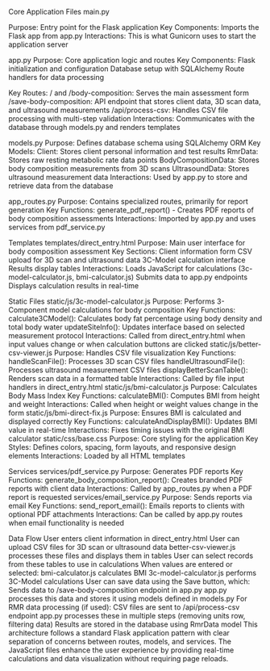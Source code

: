 Core Application Files
main.py

Purpose: Entry point for the Flask application
Key Components: Imports the Flask app from app.py
Interactions: This is what Gunicorn uses to start the application server

app.py
Purpose: Core application logic and routes
Key Components:
Flask initialization and configuration
Database setup with SQLAlchemy
Route handlers for data processing

Key Routes:
/ and /body-composition: Serves the main assessment form
/save-body-composition: API endpoint that stores client data, 3D scan data, and ultrasound measurements
/api/process-csv: Handles CSV file processing with multi-step validation
Interactions: Communicates with the database through models.py and renders templates

models.py
Purpose: Defines database schema using SQLAlchemy ORM
Key Models:
Client: Stores client personal information and test results
RmrData: Stores raw resting metabolic rate data points
BodyCompositionData: Stores body composition measurements from 3D scans
UltrasoundData: Stores ultrasound measurement data
Interactions: Used by app.py to store and retrieve data from the database

app_routes.py
Purpose: Contains specialized routes, primarily for report generation
Key Functions: generate_pdf_report() - Creates PDF reports of body composition assessments
Interactions: Imported by app.py and uses services from pdf_service.py

Templates
templates/direct_entry.html
Purpose: Main user interface for body composition assessment
Key Sections:
Client information form
CSV upload for 3D scan and ultrasound data
3C-Model calculation interface
Results display tables
Interactions:
Loads JavaScript for calculations (3c-model-calculator.js, bmi-calculator.js)
Submits data to app.py endpoints
Displays calculation results in real-time

Static Files
static/js/3c-model-calculator.js
Purpose: Performs 3-Component model calculations for body composition
Key Functions:
calculate3CModel(): Calculates body fat percentage using body density and total body water
updateSiteInfo(): Updates interface based on selected measurement protocol
Interactions: Called from direct_entry.html when input values change or when calculation buttons are clicked
static/js/better-csv-viewer.js
Purpose: Handles CSV file visualization
Key Functions:
handleScanFile(): Processes 3D scan CSV files
handleUltrasoundFile(): Processes ultrasound measurement CSV files
displayBetterScanTable(): Renders scan data in a formatted table
Interactions: Called by file input handlers in direct_entry.html
static/js/bmi-calculator.js
Purpose: Calculates Body Mass Index
Key Functions: calculateBMI(): Computes BMI from height and weight
Interactions: Called when height or weight values change in the form
static/js/bmi-direct-fix.js
Purpose: Ensures BMI is calculated and displayed correctly
Key Functions: calculateAndDisplayBMI(): Updates BMI value in real-time
Interactions: Fixes timing issues with the original BMI calculator
static/css/base.css
Purpose: Core styling for the application
Key Styles: Defines colors, spacing, form layouts, and responsive design elements
Interactions: Loaded by all HTML templates

Services
services/pdf_service.py
Purpose: Generates PDF reports
Key Functions: generate_body_composition_report(): Creates branded PDF reports with client data
Interactions: Called by app_routes.py when a PDF report is requested
services/email_service.py
Purpose: Sends reports via email
Key Functions: send_report_email(): Emails reports to clients with optional PDF attachments
Interactions: Can be called by app.py routes when email functionality is needed

Data Flow
User enters client information in direct_entry.html
User can upload CSV files for 3D scan or ultrasound data
better-csv-viewer.js processes these files and displays them in tables
User can select records from these tables to use in calculations
When values are entered or selected:
bmi-calculator.js calculates BMI
3c-model-calculator.js performs 3C-Model calculations
User can save data using the Save button, which:
Sends data to /save-body-composition endpoint in app.py
app.py processes this data and stores it using models defined in models.py
For RMR data processing (if used):
CSV files are sent to /api/process-csv endpoint
app.py processes these in multiple steps (removing units row, filtering data)
Results are stored in the database using RmrData model
This architecture follows a standard Flask application pattern with clear separation of concerns between routes, models, and services. The JavaScript files enhance the user experience by providing real-time calculations and data visualization without requiring page reloads.
